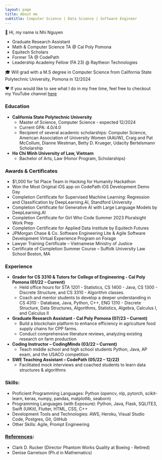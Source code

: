 ```yaml
---
layout: page
title: About me
subtitle: Computer Science | Data Science | Software Engineer
---
```


👋 Hi, my name is Nhi Nguyen

- Graduate Research Assistant
- Math & Computer Science TA @ Cal Poly Pomona
- Equitech Scholars
- Former TA @ CodePath
- Leadership Academy Fellow (FA 23) @ Raytheon Technologies

🎓 Will grad with a M.S degree in Computer Science from California State Polytechnic University, Pomona in 12/2024

♥️ If you would like to see what I do in my free time, feel free to checkout my YouTube channel [here](https://www.youtube.com/channel/UCUaO5VoQonNXruIKKHl2H6Q)


### Education

* **California State Polytechnic University**
  * Master of Science, Computer Science - expected 12/2024
  * Current GPA: 4.0/4.0
  * Recipient of several academic scholarships: Computer Science, American Association of University Women (AAUW), Craig and Pat McCollum, Dianne Westman, Betty D. Krueger, Udacity Bertelsmann Scholarship
* **Ho Chi Minh University of Law, Vietnam**
  * Bachelor of Arts, Law (Honor Program, Scholarships)

### Awards & Certificates
- $1,000 for 1st Place Team in Hacking for Humanity Hackathon
- Won the Most Original iOS app on CodePath iOS Development Demo Day
- Completion Certificate for Supervised Machine Learning: Regression and Classification by DeepLearning.AI, Standford University
- Completion Certificate for Generative AI with Large Language Models by DeepLearning.AI
- Completion Certificate for Girl Who Code Summer 2023 Pluralsight Work Prep
- Completion Certificate for Applied Data Institute by Equitech Futures
- JPMorgan Chase & Co. Software Engineering Lite & Agile Software Development Virtual Experience Program on Forage
- Lawyer Training Certificate – Vietnamese Ministry of Justice
- Certificate of Completion Summer Course – Suffolk University Law School Boston, MA
 
### Experience
* **Grader for CS 3310 & Tutors for College of Engineering - Cal Poly Pomona (01/22 – Current)**
  * Held office hours for STA 1201 - Statistics, CS 1400 - Java, CS 1300 - Discrete Structure, and CS 3310 - Algorithm classes.
  * Coach and mentor students to develop a deeper understanding in CS 4310 - Database, Java, Python, C++, ENG 1310 - Discrete Structure, Data Structures, Algorithms, Statistics, Algebra, Calculus I, and Calculus II
* **Graduate Research Assistant - Cal Poly Pomona (07/23 – Current)**
  * Build a blockchain platform to enhance efficiency in agriculture food supply chains for CPP farms.
  * Conduct comprehensive literature reviews, analyzing existing research on farm production
* **Coding Instructor – CodingMinds (03/22 – Current)**
  * Teach middle school and high school students Python, Java, AP exam, and the USACO competition
* **SWE Teaching Assistant – CodePath (05/22 – 12/22)**
  * Facilitated mock interviews and coached students to learn data structures & algorithms

### Skills:
- Proficient Programming Languages: Python (opencv, nlp, pytorch, scikit-learn, keras, numpy, pandas, matplotlib, seaborn)
- Programming Languages (with Exposure): Python, Java, Flask, SQLITE3, Swift (UIKit), Flutter, HTML, CSS, C++
- Development Tools and Technologies: AWS, Heroku, Visual Studio Code, Postgres, Git, GitHub
- Other Skills: Agile, Prompt Engineering

### [References](https://www.linkedin.com/in/nhi-nguyen-csis/):
* Clark D. Rucker (Director Phantom Works Quality at Boeing - Retired)
* Denise Garretson (Ph.d in Mathematics)
